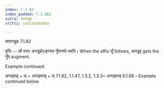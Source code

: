 ```yaml
---
index: 7.1.82
index_padded: 7.1.082
sutra: सावनडुहः
vritti: satishabodha

---
```

 सावनडुहः 7.1.82 


वृत्तिः -- सौ परतः अनडुहोऽङ्गस्य नुँमागमो भवति। When the affix सुँ follows, अनडुह् gets the नुँम् augment. 


Example continued: 


अनड्वाह् + स् = अनड्वान्ह् + स् 7.1.82, 1.1.47, 1.3.2, 1.3.3= अनड्वान्ह् 6.1.68 – Example continued below. 